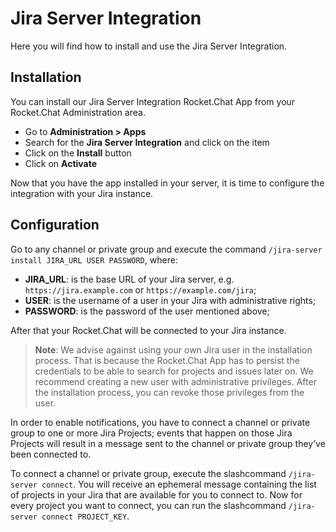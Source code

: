 # Jira Server Integration

Here you will find how to install and use the Jira Server Integration.

## Installation

You can install our Jira Server Integration Rocket.Chat App from your Rocket.Chat Administration area.

- Go to **Administration > Apps**
- Search for the **Jira Server Integration** and click on the item
- Click on the **Install** button
- Click on **Activate**

Now that you have the app installed in your server, it is time to configure the integration with your Jira instance.

## Configuration

Go to any channel or private group and execute the command `/jira-server install JIRA_URL USER PASSWORD`, where:

- **JIRA_URL**: is the base URL of your Jira server, e.g. `https://jira.example.com` or `https://example.com/jira`;
- **USER**: is the username of a user in your Jira with administrative rights;
- **PASSWORD**: is the password of the user mentioned above;

After that your Rocket.Chat will be connected to your Jira instance.

> **Note**: We advise against using your own Jira user in the installation process. That is because the Rocket.Chat App has to persist the credentials to be able to search for projects and issues later on. We recommend creating a new user with administrative privileges. After the installation process, you can revoke those privileges from the user.

In order to enable notifications, you have to connect a channel or private group to one or more Jira Projects; events that happen on those Jira Projects will result in a message sent to the channel or private group they’ve been connected to.

To connect a channel or private group, execute the slashcommand `/jira-server connect`. You will receive an ephemeral message containing the list of projects in your Jira that are available for you to connect to. Now for every project you want to connect, you can run the slashcommand `/jira-server connect PROJECT_KEY`.